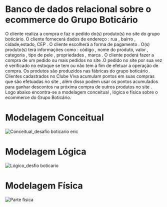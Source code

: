 # Banco de dados relacional sobre o ecommerce do Grupo Boticário

O  cliente realiza a compra e faz o pedido do(s) produto(s)  no site do grupo boticário. O cliente fornecerá dados  de endereço :  rua , bairro , cidade,estado, CEP . O cliente escolherá a forma de pagamento . O(s) produto(s) terá informações como : código , nome do produto, valor , categoria , tipo de pele , propriedades , marca  .   O cliente poderá fazer a compra de um pedido  ou mais pedidos no site .O pedido no site por sua vez é verificado no estoque se tem ou não tem a fim de efetuar a operação de compra.
Os produtos são produzidos nas fábricas do grupo boticário . Clientes cadastrados no Clube Viva acumulam pontos em suas compras que  são efetuadas no site , além disso podem usar os pontos acumulados para ganhar descontos na próxima compra de outros produtos no site . Logo abaixo encontra-se a modelagem conceitual , lógica e física sobre o ecommerce do Grupo Boticário.






# Modelagem Conceitual 

![Conceitual_desafio boticario eric](https://github.com/ericmartins1929/Primeiro-Projeto-de-Dados-Programa-Desenvolve-do-Grupo-Boticario/assets/140113430/353e2c78-9eb2-4fa8-ad16-876fb12d0711)






# Modelagem Lógica
![Lógico_desfio boticario](https://github.com/ericmartins1929/Primeiro-Projeto-de-Dados-Programa-Desenvolve-do-Grupo-Boticario/assets/140113430/f1e2ee03-1402-4da8-9887-2a0b71e6036a)


# Modelagem Física


![Parte física](https://github.com/ericmartins1929/Primeiro-Projeto-de-Dados-Programa-Desenvolve-do-Grupo-Boticario/assets/140113430/bc14527f-a3cb-43f9-8066-998798fd7972)


